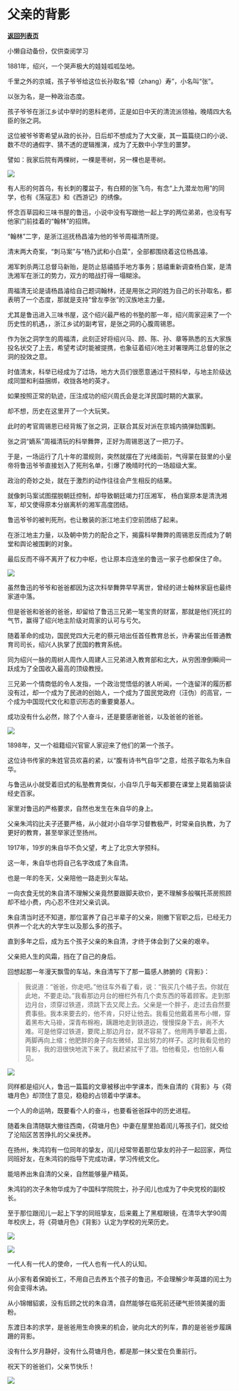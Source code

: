 # 父亲的背影

[**返回列表页**](/gzh/政事堂2019)

小懒自动备份，仅供查阅学习

1881年，绍兴，一个哭声极大的娃娃呱呱坠地。  

  

千里之外的京城，孩子爷爷给这位长孙取名“樟（zhang）寿”，小名叫“张”。

  

以张为名，是一种政治态度。

  

孩子爷爷在浙江乡试中举时的恩科老师，正是如日中天的清流派领袖，晚晴四大名臣的张之洞。

  

这位被爷爷寄希望从政的长孙，日后却不想成为了大文豪，其一篇篇绕口的小说、数不尽的通假字、猜不透的逻辑推演，成为了无数中小学生的噩梦。

  

譬如：我家后院有两棵树，一棵是枣树，另一棵也是枣树。

  

![](https://mmbiz.qpic.cn/mmbiz_jpg/rxhS23yu8cOag9VWI3aYqVucc1CcYODpkOQFxkcnNeAIQy6E8ibqJobtATibrYHZmjfCcuZHnVUpPGQRoufpDXlg/640?wx_fmt=jpeg)

  

有人形的何首乌，有长刺的覆盆子，有白颊的张飞鸟，有念“上九潜龙勿用”的同学，也有《荡寇志》和《西游记》的绣像。

  

怀念百草园和三味书屋的鲁迅，小说中没有写跟他一起上学的两位弟弟，也没有写他家门前挂着的“翰林”的招牌。

  

“翰林”二字，是浙江巡抚杨昌濬为他的爷爷周福清所提。

  

清末两大奇案，“刺马案”与“杨乃武和小白菜”，全部都围绕着这位杨昌濬。

  

湘军刺杀两江总督马新贻，是防止慈禧插手地方事务；慈禧重新调查杨白案，是清洗湘军在浙江的势力，双方的暗战打得一塌糊涂。

  

周福清无论是请杨昌濬给自己题词翰林，还是用张之洞的姓为自己的长孙取名，都表明了一个态度，那就是支持“曾左李张”的汉族地主力量。

  

尤其是鲁迅进入三味书屋，这个绍兴最严格的书塾的那一年，绍兴周家迎来了一个历史性的机遇，，浙江乡试的副考官，是张之洞的心腹周锡恩。

  

作为张之洞学生的周福清，此刻正好将绍兴马、顾、陈、孙、章等熟悉的五大家族投名状交了上去，希望考试时能被提携，也象征着绍兴地主对署理两江总督的张之洞的投效之意。

  

时值清末，科举已经成为了过场，地方大员们很愿意通过干预科举，与地主阶级达成同盟和利益捆绑，收拢各地的英才。

  

如果按照正常的轨迹，压注成功的绍兴周氏会是北洋民国时期的大赢家。

  

却不想，历史在这里开了一个大玩笑。

  

此时的考官周锡恩已经背叛了张之洞，正联合其反对派在京城内搞弹劾围剿。

  

张之洞“嫡系”周福清玩的科举舞弊，正好为周锡恩送了一把刀子。

  

于是，一场运行了几十年的潜规则，突然就摆在了光绪面前，气得蒙在鼓里的小皇帝将鲁迅爷爷直接划入了死刑名单，引爆了晚晴时代的一场超级大案。  

  

政治的奇妙之处，就在于激烈的动作往往会产生相反的结果。

  

就像刺马案试图摆脱朝廷控制，却导致朝廷竭力打压湘军， 杨白案原本是清洗湘军，却又使得原本分崩离析的湘军高度团结。

  

鲁迅爷爷的被判死刑，也让散装的浙江地主们空前团结了起来。

  

在浙江地主力量，以及朝中势力的配合之下，揭露科举舞弊的周锡恩反而成为了朝堂和舆论被围剿的对象。

  

最后反而不得不离开了权力中枢，也让原本应连坐的鲁迅一家子也都保住了命。

  

![](https://mmbiz.qpic.cn/mmbiz_png/rxhS23yu8cOag9VWI3aYqVucc1CcYODpXnzkiac5rMR2Ko6934pMOMJJYqm2a3LXUCMJ1kZXASnCW4M3Qudb4MA/640?wx_fmt=png)

  

虽然鲁迅的爷爷和爸爸都因为这次科举舞弊早早离世，曾经的进士翰林家庭也最终家道中落。

  

但是爸爸和爸爸的爸爸，却留给了鲁迅三兄弟一笔宝贵的财富，那就是他们死扛的气节，赢得了绍兴地主阶级对周家的认可与亏欠。

  

随着革命的成功，国民党四大元老的蔡元培出任首任教育总长，许寿裳出任普通教育司司长，绍兴人执掌了民国的教育系统。

  

同为绍兴一脉的周树人周作人周建人三兄弟进入教育部和北大，从穷困潦倒瞬间一跃成为了全国收入最高的顶级教授。

  

三兄弟一个情商低的令人发指，一个政治觉悟低的骇人听闻，一个连留洋的履历都没有过，却一个成为了民进的创始人，一个成为了国民党政府（汪伪）的高官，一个成为中国现代文化和意识形态的重要奠基人。  

  

成功没有什么必然，除了个人奋斗，还是要感谢爸爸，以及爸爸的爸爸。

  

![](https://mmbiz.qpic.cn/mmbiz_jpg/rxhS23yu8cOag9VWI3aYqVucc1CcYODpIqFmCVVKiaxBBKoKRPFGKPM8jibKItzUR1IiaD1bDUxI8libRbuibMSrD9w/640?wx_fmt=jpeg)

  

1898年，又一个祖籍绍兴官宦人家迎来了他们的第一个孩子。  

  

这位诗书传家的朱姓官员欢喜的紧，以“腹有诗书气自华”之意，给孩子取名为朱自华。

  

与鲁迅从小就受着旧式的私塾教育类似，小自华几乎每天都要在课堂上晃着脑袋读经史百家。

  

家里对鲁迅的严格要求，自然也发生在朱自华的身上。

  

父亲朱鸿钧比夫子还要严格，从小就对小自华学习督教极严，时常亲自执教，为了更好的教育，甚至举家迁至扬州。

  

1917年，19岁的朱自华不负父望，考上了北京大学预科。

  

这一年，朱自华也将自己名字改成了朱自清。

  

也是一年的冬天，父亲陪他一路走到火车站。

  

一向衣食无忧的朱自清不理解父亲竟然要跟脚夫砍价，更不理解多般嘱托茶房照顾却不给小费，内心忍不住对父亲讥讽。

  

朱自清当时还不知道，那位富养了自己半辈子的父亲，刚撤下官职之后，已经无力供养一个北大的大学生以及那么多的孩子。

  

直到多年之后，成为五个孩子父亲的朱自清，才终于体会到了父亲的艰辛。

  

父亲把人生的风霜，挡在了自己的身后。

  

回想起那一年漫天飘雪的车站，朱自清写下了那一篇感人肺腑的《背影》：  

  

>
> 我说道：“爸爸，你走吧。”他往车外看了看，说：“我买几个橘子去。你就在此地，不要走动。”我看那边月台的栅栏外有几个卖东西的等着顾客。走到那边月台，须穿过铁道，须跳下去又爬上去。父亲是一个胖子，走过去自然要费事些。我本来要去的，他不肯，只好让他去。我看见他戴着黑布小帽，穿着黑布大马褂，深青布棉袍，蹒跚地走到铁道边，慢慢探身下去，尚不大难。可是他穿过铁道，要爬上那边月台，就不容易了。他用两手攀着上面，两脚再向上缩；他肥胖的身子向左微倾，显出努力的样子。这时我看见他的背影，我的泪很快地流下来了。我赶紧拭干了泪。怕他看见，也怕别人看见。

  

![](https://mmbiz.qpic.cn/mmbiz_jpg/rxhS23yu8cOag9VWI3aYqVucc1CcYODpGDXCibUN7KZc5mEZnBLeGaibYUpb67zHUAE5ILfYRCyIdWHricHEOzuGA/640?wx_fmt=jpeg)

  

同样都是绍兴人，鲁迅一篇篇的文章被移出中学课本，而朱自清的《背影》与《荷塘月色》却顶住了意见，稳稳的占领着中学课本。

  

一个人的命运呐，既要看个人的奋斗，也要看爸爸踩中的历史进程。

  

随着朱自清随联大撤往西南，《荷塘月色》中妻在屋里拍着闰儿等孩子们，就交给了沦陷区苦苦挣扎的父亲抚养。

  

在扬州，朱鸿钧有一位同年的挚友，闰儿经常带着那位挚友的孙子一起回家，两位同班好友，在朱鸿钧的指导下完成功课，学习传统文化。

  

能培养出朱自清的父亲，自然能够量产精英。

  

朱鸿钧的次子朱物华成为了中国科学院院士，孙子闰儿也成为了中央党校的副校长。

  

至于那位跟闰儿一起上下学的同班挚友，后来戴上了黑框眼镜，在清华大学90周年校庆上，将《荷塘月色》《背影》认定为学校的光荣历史。

  

![](https://mmbiz.qpic.cn/mmbiz_jpg/rxhS23yu8cOag9VWI3aYqVucc1CcYODp0YBcrVRs0b8HzrdkQFkGdav7ia6AKPvmNveY2CwTg0xJ9iayKiaFDbLEw/640?wx_fmt=jpeg)

  

![](https://mmbiz.qpic.cn/mmbiz_png/rxhS23yu8cOag9VWI3aYqVucc1CcYODpouohW8LzgJrsIicuRHU6ibdIcBvdRk4FGXTvjIF85s1TQb3tHveWOEbA/640?wx_fmt=png)

  

一代人有一代人的使命，一代人也有一代人的认知。

  

从小家有着保姆长工，不用自己去养五个孩子的鲁迅，不会理解少年英雄的闰土为何会变得木讷。

  

从小锦帽貂裘，没有后顾之忧的朱自清，自然能够在临死前还硬气拒领美援的面粉。

  

东渡日本的求学，是爸爸用生命换来的机会，驶向北大的列车，靠的是爸爸步履蹒跚的背影。  

  

没有什么岁月静好，没有什么荷塘月色，都是那一抹父爱在负重前行。

  

祝天下的爸爸们，父亲节快乐！  

  

![](https://mmbiz.qpic.cn/mmbiz_jpg/rxhS23yu8cOag9VWI3aYqVucc1CcYODpDGC85sVo1uje436Q1ib0AspWrEPjoTn0eQmBGVrG9IdW7zS7ZF0NM5Q/640?wx_fmt=jpeg)

  

